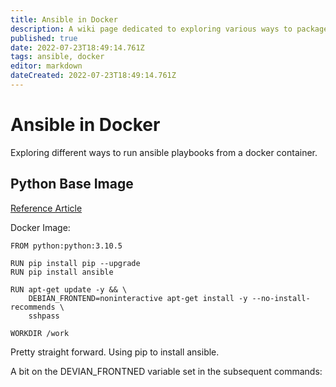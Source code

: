 ```yaml
---
title: Ansible in Docker
description: A wiki page dedicated to exploring various ways to package container images used to execute playbooks.
published: true
date: 2022-07-23T18:49:14.761Z
tags: ansible, docker
editor: markdown
dateCreated: 2022-07-23T18:49:14.761Z
---
```


# Ansible in Docker

Exploring different ways to run ansible playbooks from a docker container. 

## Python Base Image

[Reference Article](https://iceburn.medium.com/run-ansible-with-docker-9eb27d75285b)

Docker Image: 

```
FROM python:python:3.10.5

RUN pip install pip --upgrade
RUN pip install ansible

RUN apt-get update -y && \
    DEBIAN_FRONTEND=noninteractive apt-get install -y --no-install-recommends \
    sshpass

WORKDIR /work
```

Pretty straight forward. Using pip to install ansible.

A bit on the DEVIAN_FRONTNED variable set in the subsequent commands: 






